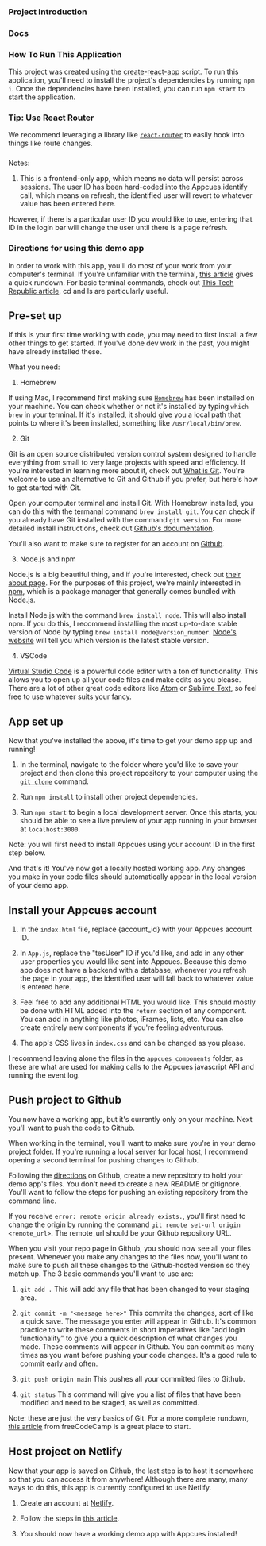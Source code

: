### Project Introduction

### Docs

### How To Run This Application

This project was created using the [create-react-app](https://github.com/facebook/create-react-app) script. To run this application, you'll need to install the project's dependencies by running `npm i`. Once the dependencies have been installed, you can run `npm start` to start the application.

### Tip: Use React Router

We recommend leveraging a library like [`react-router`](https://github.com/ReactTraining/react-router) to easily hook into things like route changes.

### 

Notes:
1. This is a frontend-only app, which means no data will persist across sessions. The user ID has been hard-coded into the Appcues.identify call, which means on refresh, the identified user will revert to whatever value has been entered here.

However, if there is a particular user ID you would like to use, entering that ID in the login bar will change the user until there is a page refresh.

### Directions for using this demo app

In order to work with this app, you'll do most of your work from your computer's terminal. If you're unfamiliar with the terminal, [this article](https://itconnect.uw.edu/learn/workshops/online-tutorials/web-publishing/what-is-a-terminal/) gives a quick rundown. For basic terminal commands, check out [This Tech Republic article](https://www.techrepublic.com/article/16-terminal-commands-every-user-should-know/). cd and ls are particularly useful.

## Pre-set up

If this is your first time working with code, you may need to first install a few other things to get started. If you've done dev work in the past, you might have already installed these.

What you need: 

1. Homebrew

If using Mac, I recommend first making sure [`Homebrew`](https://brew.sh/) has been installed on your machine. You can check whether or not it's installed by typing `which brew` in your terminal. If it's installed, it should give you a local path that points to where it's been installed, something like `/usr/local/bin/brew`.

2. Git

Git is an open source distributed version control system designed to handle everything from small to very large projects with speed and efficiency. If you're interested in learning more about it, check out [What is Git](https://git-scm.com/book/en/v2/Getting-Started-What-is-Git%3F). You're welcome to use an alternative to Git and Github if you prefer, but here's how to get started with Git.

Open your computer terminal and install Git. With Homebrew installed, you can do this with the termanal command `brew install git`. You can check if you already have Git installed with the command `git version`. For more detailed install instructions, check out [Github's documentation](https://github.com/git-guides/install-git). 

You'll also want to make sure to register for an account on [Github](https://github.com/).

3. Node.js and npm

Node.js is a big beautiful thing, and if you're interested, check out [their about page](https://nodejs.org/en/about/). For the purposes of this project, we're mainly interested in [npm](https://en.wikipedia.org/wiki/Npm_(software)), which is a package manager that generally comes bundled with Node.js.

Install Node.js with the command `brew install node`. This will also install npm. If you do this, I recommend installing the most up-to-date stable version of Node by typing `brew install node@version_number`. [Node's website](https://nodejs.org/en/) will tell you which version is the latest stable version.

4. VSCode

[Virtual Studio Code](https://code.visualstudio.com/) is a powerful code editor with a ton of functionality. This allows you to open up all your code files and make edits as you please. There are a lot of other great code editors like [Atom](https://atom.io/) or [Sublime Text](http://www.sublimetext.com/), so feel free to use whatever suits your fancy. 

## App set up

Now that you've installed the above, it's time to get your demo app up and running!

1. In the terminal, navigate to the folder where you'd like to save your project and then clone this project repository to your computer using the [`git clone`](https://docs.github.com/en/repositories/creating-and-managing-repositories/cloning-a-repository) command.

2. Run `npm install` to install other project dependencies.

3. Run `npm start` to begin a local development server. Once this starts, you should be able to see a live preview of your app running in your browser at `localhost:3000`. 

Note: you will first need to install Appcues using your account ID in the first step below.

And that's it! You've now got a locally hosted working app. Any changes you make in your code files should automatically appear in the local version of your demo app.

## Install your Appcues account

1. In the `index.html` file, replace {account_id} with your Appcues account ID.

2. In `App.js`, replace the "tesUser" ID if you'd like, and add in any other user properties you would like sent into Appcues. Because this demo app does not have a backend with a database, whenever you refresh the page in your app, the identified user will fall back to whatever value is entered here.

3. Feel free to add any additional HTML you would like. This should mostly be done with HTML added into the `return` section of any component. You can add in anything like photos, iFrames, lists, etc. You can also create entirely new components if you're feeling adventurous.

4. The app's CSS lives in `index.css` and can be changed as you please. 

I recommend leaving alone the files in the `appcues_components` folder, as these are what are used for making calls to the Appcues javascript API and running the event log.

## Push project to Github

You now have a working app, but it's currently only on your machine. Next you'll want to push the code to Github.

When working in the terminal, you'll want to make sure you're in your demo project folder. If you're running a local server for local host, I recommend opening a second terminal for pushing changes to Github.

Following the [directions](https://docs.github.com/en/get-started/quickstart/create-a-repo) on Github, create a new repository to hold your demo app's files. You don't need to create a new README or gitignore. You'll want to follow the steps for pushing an existing repository from the command line.

If you receive `error: remote origin already exists.`, you'll first need to change the origin by running the command `git remote set-url origin <remote_url>`. The remote_url should be your Github repository URL.

When you visit your repo page in Github, you should now see all your files present. Whenever you make any changes to the files now, you'll want to make sure to push all these changes to the Github-hosted version so they match up. The 3 basic commands you'll want to use are:

1. `git add .` This will add any file that has been changed to your staging area.

2. `git commit -m "<message here>"` This commits the changes, sort of like a quick save. The message you enter will appear in Github. It's common practice to write these comments in short imperatives like "add login functionality" to give you a quick description of what changes you made. These comments will appear in Github. You can commit as many times as you want before pushing your code changes. It's a good rule to commit early and often. 

3. `git push origin main` This pushes all your committed files to Github.

4. `git status` This command will give you a list of files that have been modified and need to be staged, as well as committed. 

Note: these are just the very basics of Git. For a more complete rundown, [this article](https://www.freecodecamp.org/news/practical-git-and-git-workflows/) from freeCodeCamp is a great place to start.

## Host project on Netlify

Now that your app is saved on Github, the last step is to host it somewhere so that you can access it from anywhere! Although there are many, many ways to do this, this app is currently configured to use Netlify. 

1. Create an account at [Netlify](https://www.netlify.com/).

2. Follow the steps in [this article](https://www.netlify.com/blog/2016/09/29/a-step-by-step-guide-deploying-on-netlify/).

3. You should now have a working demo app with Appcues installed!